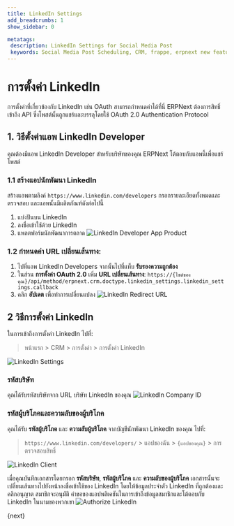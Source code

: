 ```yaml
---
title: LinkedIn Settings
add_breadcrumbs: 1
show_sidebar: 0

metatags:
 description: LinkedIn Settings for Social Media Post
 keywords: Social Media Post Scheduling, CRM, frappe, erpnext new features, erp, open source erp, free erp, security
---
```


# การตั้งค่า LinkedIn

การตั้งค่าที่เกี่ยวข้องกับ LinkedIn เช่น OAuth สามารถกำหนดค่าได้ที่นี่ ERPNext ต้องการสิทธิ์เข้าถึง API ซึ่งโพสต์นั้นถูกแชร์และบรรลุโดยใช้ OAuth 2.0 Authentication Protocol

## 1. วิธีตั้งค่าแอพ LinkedIn Developer

คุณต้องมีแอพ LinkedIn Developer สำหรับบริษัทของคุณ ERPNext โต้ตอบกับแอพนี้เพื่อแชร์โพสต์

### 1.1 สร้างแอปนักพัฒนา LinkedIn

สร้างแอพตามลิงค์ `https://www.linkedin.com/developers` กรอกรายละเอียดทั้งหมดและตรวจสอบ และแอพนั้นมีผลิตภัณฑ์ดังต่อไปนี้

1. แบ่งปันบน LinkedIn
2. ลงชื่อเข้าใช้ด้วย LinkedIn
3. แพลตฟอร์มนักพัฒนาการตลาด
![LinkedIn Developer App Product](/docs/assets/img/crm/linkedin-dev-products.png)

### 1.2 กำหนดค่า URL เปลี่ยนเส้นทาง:

1. ไปที่แอพ LinkedIn Developers จากนั้นไปที่แท็บ **รับรองความถูกต้อง**
2. ในส่วน **การตั้งค่า OAuth 2.0** เพิ่ม **URL เปลี่ยนเส้นทาง**:
`https://{ไซต์ของคุณ}/api/method/erpnext.crm.doctype.linkedin_settings.linkedin_settings.callback`
3. คลิก **อัปเดต** เพื่อทำการเปลี่ยนแปลง 
![LinkedIn Redirect URL](/docs/assets/img/crm/linkedin-redirect-urls.png)

## 2 วิธีการตั้งค่า LinkedIn

ในการเข้าถึงการตั้งค่า LinkedIn ไปที่:
> หน้าแรก > CRM > การตั้งค่า > การตั้งค่า LinkedIn

![LinkedIn Settings](/docs/assets/img/crm/linkedin-settings.png)

### รหัสบริษัท
คุณได้รับรหัสบริษัทจาก URL บริษัท LinkedIn ของคุณ
![LinkedIn Company ID](/docs/assets/img/crm/linkedin-company-id.png)

### รหัสผู้บริโภคและความลับของผู้บริโภค
คุณได้รับ **รหัสผู้บริโภค** และ **ความลับผู้บริโภค** จากบัญชีนักพัฒนา LinkedIn ของคุณ ไปที่:
> `https://www.linkedin.com/developers/` > แอปของฉัน > `{แอปของคุณ}` > การตรวจสอบสิทธิ์

![LinkedIn Client](/docs/assets/img/crm/linkedin-client.png)

เมื่อคุณบันทึกเอกสารโดยกรอก **รหัสบริษัท**, **รหัสผู้บริโภค** และ **ความลับของผู้บริโภค** เอกสารนั้นจะเปลี่ยนเส้นทางไปยังหน้าลงชื่อเข้าใช้ของ LinkedIn โดยให้ข้อมูลประจำตัว LinkedIn ที่ถูกต้องและคลิกอนุญาต สมาชิกจะอนุมัติ คำขอของแอปพลิเคชันในการเข้าถึงข้อมูลสมาชิกและโต้ตอบกับ LinkedIn ในนามของพวกเขา
![Authorize LinkedIn](/docs/assets/img/crm/authorize-linkedin.jpg)

{next}